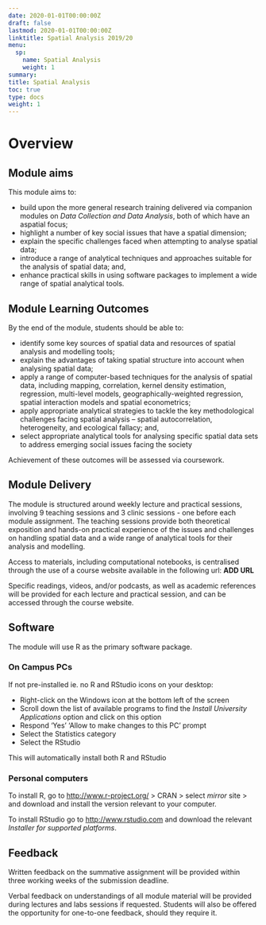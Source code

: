 ```yaml
---
date: 2020-01-01T00:00:00Z
draft: false
lastmod: 2020-01-01T00:00:00Z
linktitle: Spatial Analysis 2019/20
menu:
  sp:
    name: Spatial Analysis
    weight: 1
summary: 
title: Spatial Analysis
toc: true
type: docs
weight: 1
---
```


# Overview

## Module aims

This module aims to:

* build upon the more general research training delivered via companion modules on *Data Collection and Data Analysis*, both of which have an aspatial focus;
* highlight a number of key social issues that have a spatial dimension;
* explain the specific challenges faced when attempting to analyse spatial data;
* introduce a range of analytical techniques and approaches suitable for the analysis of spatial data; and,
* enhance practical skills in using software packages to implement a wide range of spatial analytical tools.

## Module Learning Outcomes

By the end of the module, students should be able to:

* identify some key sources of spatial data and resources of spatial analysis and modelling tools;
* explain the advantages of taking spatial structure into account when analysing spatial data;
* apply a range of computer-based techniques for the analysis of spatial data, including mapping, correlation, kernel density estimation, regression, multi-level models, geographically-weighted regression, spatial interaction models and spatial econometrics;
* apply appropriate analytical strategies to tackle the key methodological challenges facing spatial analysis – spatial autocorrelation, heterogeneity, and ecological fallacy; and, 
* select appropriate analytical tools for analysing specific spatial data sets to address emerging social issues facing the society

Achievement of these outcomes will be assessed via coursework.

## Module Delivery

The module is structured around weekly lecture and practical sessions, involving 9 teaching sessions and 3 clinic sessions - one before each module assignment. The teaching sessions provide both theoretical exposition and hands-on practical experience of the issues and challenges on handling spatial data and a wide range of analytical tools for their analysis and modelling.

Access to materials, including computational notebooks, is centralised through the use of a course website available in the following url: **ADD URL**

Specific readings, videos, and/or podcasts, as well as academic references will be provided for each lecture and practical session, and can be accessed through the course website.

## Software

The module will use R as the primary software package. 

### On Campus PCs

If not pre-installed ie. no R and RStudio icons on your desktop:

* Right-click on the Windows icon at the bottom left of the screen
* Scroll down the list of available programs to find the *Install University Applications* option and click on this option
* Respond ‘Yes’ ‘Allow to make changes to this PC’ prompt
* Select the Statistics category
* Select the RStudio

This will automatically install both R and RStudio

### Personal computers

To install R, go to http://www.r-project.org/ > CRAN > select *mirror* site > and download and install the version relevant to your computer.

To install RStudio go to http://www.rstudio.com and download the relevant *Installer for supported platforms*.

## Feedback

Written feedback on the summative assignment will be provided within three working weeks of the
submission deadline.

Verbal feedback on understandings of all module material will be provided during lectures and labs sessions if requested. Students will also be offered the opportunity for one-to-one feedback, should they require it.